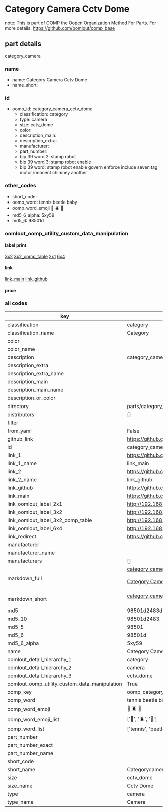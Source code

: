 # Category Camera Cctv Dome  

note: This is part of OOMP the Oopen Organization Method For Parts. For more details: https://github.com/oomlout/oomp_base

##  part details
  



category_camera



### name
* name: Category Camera Cctv Dome
* name_short: 
### id
* oomp_id: category_camera_cctv_dome
  * classification: category
  * type: camera
  * size: cctv_dome
  * color: 
  * description_main: 
  * description_extra: 
  * manufacturer: 
  * part_number: 
  * bip 39 word 2: stamp robot
  * bip 39 word 3: stamp robot enable
  * bip 39 word: stamp robot enable govern enforce include seven tag motor innocent chimney another

### other_codes
* short_code: 
* oomp_word: tennis beetle baby
* oomp_word_emoji :tennis: :beetle: :baby:
* md5_6_alpha: 5xy59
* md5_6: 98501d






### oomlout_oomp_utility_custom_data_manipulation
#### label print
[3x2](http://192.168.1.245:1112/?label=oomp%205xy59)
[3x2_oomp_table](http://192.168.1.108:1112/?label=oomp%205xy59)
[2x1](http://192.168.1.242:1112/?label=oomp%205xy59)
[6x4](http://192.168.1.55:1112/?label=oomp%205xy59)    

#### link

[link_main](https://github.com/oomlout/oomlout_oomp_version_1_messy/tree/main/parts/category_camera_cctv_dome) [link_github](https://github.com/oomlout/oomlout_oomp_version_1_messy/tree/main/parts/category_camera_cctv_dome)                             

#### price







### all codes 
| key | value |  
| --- | --- |  
| classification | category |  
| classification_name | Category |  
| color |  |  
| color_name |  |  
| description | category_camera |  
| description_extra |  |  
| description_extra_name |  |  
| description_main |  |  
| description_main_name |  |  
| description_or_color |   |  
| directory | parts/category_camera_cctv_dome |  
| distributors | [] |  
| filter |  |  
| from_yaml | False |  
| github_link | https://github.com/oomlout/oomlout_oomp_part_src/tree/main/parts/category_camera_cctv_dome |  
| id | category_camera_cctv_dome |  
| link_1 | https://github.com/oomlout/oomlout_oomp_version_1_messy/tree/main/parts/category_camera_cctv_dome |  
| link_1_name | link_main |  
| link_2 | https://github.com/oomlout/oomlout_oomp_version_1_messy/tree/main/parts/category_camera_cctv_dome |  
| link_2_name | link_github |  
| link_github | https://github.com/oomlout/oomlout_oomp_version_1_messy/tree/main/parts/category_camera_cctv_dome |  
| link_main | https://github.com/oomlout/oomlout_oomp_version_1_messy/tree/main/parts/category_camera_cctv_dome |  
| link_oomlout_label_2x1 | http://192.168.1.242:1112/?label=oomp%205xy59 |  
| link_oomlout_label_3x2 | http://192.168.1.245:1112/?label=oomp%205xy59 |  
| link_oomlout_label_3x2_oomp_table | http://192.168.1.108:1112/?label=oomp%205xy59 |  
| link_oomlout_label_6x4 | http://192.168.1.55:1112/?label=oomp%205xy59 |  
| link_redirect | https://github.com/oomlout/oomlout_oomp_version_1_messy/tree/main/parts/category_camera_cctv_dome |  
| manufacturer |  |  
| manufacturer_name |  |  
| manufacturers | [] |  
| markdown_full | [category_camera_cctv_dome](none)<br>[](none)<br>[Category Camera Cctv Dome](none)<br><br> |  
| markdown_short | [category_camera_cctv_dome](none)<br><br> |  
| md5 | 98501d2483dd3895c9a5165092aecea3 |  
| md5_10 | 98501d2483 |  
| md5_5 | 98501 |  
| md5_6 | 98501d |  
| md5_6_alpha | 5xy59 |  
| name | Category Camera Cctv Dome |  
| oomlout_detail_hierarchy_1 | category |  
| oomlout_detail_hierarchy_2 | camera |  
| oomlout_detail_hierarchy_3 | cctv_dome |  
| oomlout_oomp_utility_custom_data_manipulation | True |  
| oomp_key | oomp_category_camera_cctv_dome |  
| oomp_word | tennis beetle baby |  
| oomp_word_emoji | :tennis: :beetle: :baby: |  
| oomp_word_emoji_list | [':tennis:', ':beetle:', ':baby:'] |  
| oomp_word_list | ['tennis', 'beetle', 'baby'] |  
| part_number |  |  
| part_number_exact |  |  
| part_number_name |  |  
| short_code |  |  
| short_name | Categorycamera |  
| size | cctv_dome |  
| size_name | Cctv Dome |  
| type | camera |  
| type_name | Camera |  
